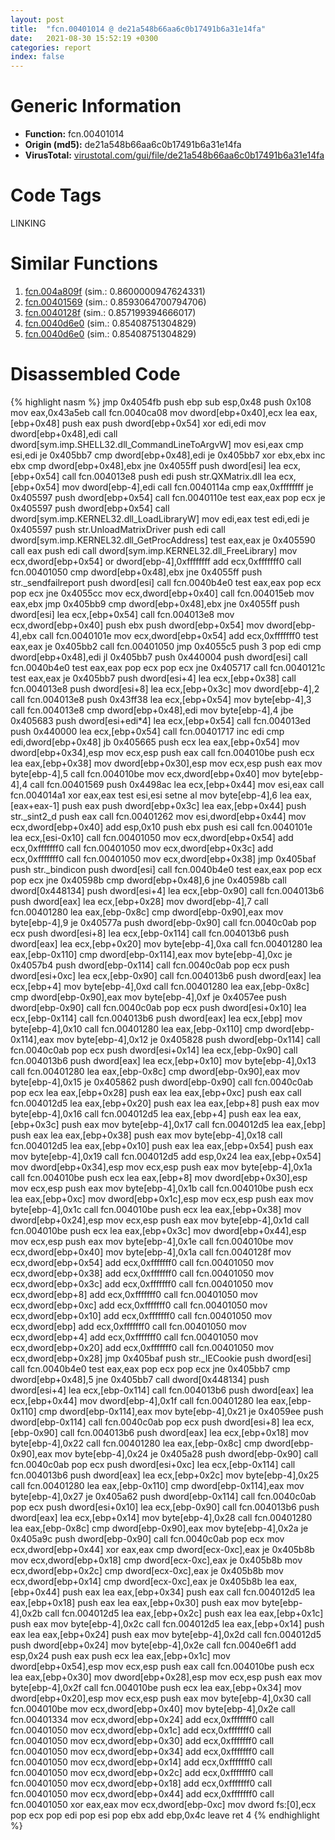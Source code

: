 ```yaml
---
layout: post
title:  "fcn.00401014 @ de21a548b66aa6c0b17491b6a31e14fa"
date:   2021-08-30 15:52:19 +0300
categories: report
index: false
---
```


# Generic Information
- **Function:** fcn.00401014
- **Origin (md5):** de21a548b66aa6c0b17491b6a31e14fa
- **VirusTotal:** [virustotal.com/gui/file/de21a548b66aa6c0b17491b6a31e14fa][virustotal_ref]

# Code Tags
<span class="tag" id="LINKING">LINKING</span>


# Similar Functions

1. [fcn.004a809f][similar_1_ref] (sim.: 0.8600000947624331)
2. [fcn.00401569][similar_2_ref] (sim.: 0.8593064700794706)
3. [fcn.0040128f][similar_3_ref] (sim.: 0.857199394666017)
4. [fcn.0040d6e0][similar_4_ref] (sim.: 0.85408751304829)
5. [fcn.0040d6e0][similar_5_ref] (sim.: 0.85408751304829)


# Disassembled Code

{% highlight nasm %}
jmp 0x4054fb
push ebp
sub esp,0x48
push 0x108
mov eax,0x43a5eb
call fcn.0040ca08
mov dword[ebp+0x40],ecx
lea eax,[ebp+0x48]
push eax
push dword[ebp+0x54]
xor edi,edi
mov dword[ebp+0x48],edi
call dword[sym.imp.SHELL32.dll_CommandLineToArgvW]
mov esi,eax
cmp esi,edi
je 0x405bb7
cmp dword[ebp+0x48],edi
je 0x405bb7
xor ebx,ebx
inc ebx
cmp dword[ebp+0x48],ebx
jne 0x4055ff
push dword[esi]
lea ecx,[ebp+0x54]
call fcn.004013e8
push edi
push str.QXMatrix.dll
lea ecx,[ebp+0x54]
mov dword[ebp-4],edi
call fcn.0040114a
cmp eax,0xffffffff
je 0x405597
push dword[ebp+0x54]
call fcn.0040110e
test eax,eax
pop ecx
je 0x405597
push dword[ebp+0x54]
call dword[sym.imp.KERNEL32.dll_LoadLibraryW]
mov edi,eax
test edi,edi
je 0x405597
push str.UnloadMatrixDriver
push edi
call dword[sym.imp.KERNEL32.dll_GetProcAddress]
test eax,eax
je 0x405590
call eax
push edi
call dword[sym.imp.KERNEL32.dll_FreeLibrary]
mov ecx,dword[ebp+0x54]
or dword[ebp-4],0xffffffff
add ecx,0xfffffff0
call fcn.00401050
cmp dword[ebp+0x48],ebx
jne 0x4055ff
push str._sendfailreport
push dword[esi]
call fcn.0040b4e0
test eax,eax
pop ecx
pop ecx
jne 0x4055cc
mov ecx,dword[ebp+0x40]
call fcn.004015eb
mov eax,ebx
jmp 0x405bb9
cmp dword[ebp+0x48],ebx
jne 0x4055ff
push dword[esi]
lea ecx,[ebp+0x54]
call fcn.004013e8
mov ecx,dword[ebp+0x40]
push ebx
push dword[ebp+0x54]
mov dword[ebp-4],ebx
call fcn.0040101e
mov ecx,dword[ebp+0x54]
add ecx,0xfffffff0
test eax,eax
je 0x405bb2
call fcn.00401050
jmp 0x4055c5
push 3
pop edi
cmp dword[ebp+0x48],edi
jl 0x405bb7
push 0x440004
push dword[esi]
call fcn.0040b4e0
test eax,eax
pop ecx
pop ecx
jne 0x405717
call fcn.0040121c
test eax,eax
je 0x405bb7
push dword[esi+4]
lea ecx,[ebp+0x38]
call fcn.004013e8
push dword[esi+8]
lea ecx,[ebp+0x3c]
mov dword[ebp-4],2
call fcn.004013e8
push 0x43ff38
lea ecx,[ebp+0x54]
mov byte[ebp-4],3
call fcn.004013e8
cmp dword[ebp+0x48],edi
mov byte[ebp-4],4
jbe 0x405683
push dword[esi+edi*4]
lea ecx,[ebp+0x54]
call fcn.004013ed
push 0x440000
lea ecx,[ebp+0x54]
call fcn.00401717
inc edi
cmp edi,dword[ebp+0x48]
jb 0x405665
push ecx
lea eax,[ebp+0x54]
mov dword[ebp+0x34],esp
mov ecx,esp
push eax
call fcn.004010be
push ecx
lea eax,[ebp+0x38]
mov dword[ebp+0x30],esp
mov ecx,esp
push eax
mov byte[ebp-4],5
call fcn.004010be
mov ecx,dword[ebp+0x40]
mov byte[ebp-4],4
call fcn.00401569
push 0x4498ac
lea ecx,[ebp+0x44]
mov esi,eax
call fcn.004014a1
xor eax,eax
test esi,esi
setne al
mov byte[ebp-4],6
lea eax,[eax+eax-1]
push eax
push dword[ebp+0x3c]
lea eax,[ebp+0x44]
push str._sint2_d
push eax
call fcn.00401262
mov esi,dword[ebp+0x44]
mov ecx,dword[ebp+0x40]
add esp,0x10
push ebx
push esi
call fcn.0040101e
lea ecx,[esi-0x10]
call fcn.00401050
mov ecx,dword[ebp+0x54]
add ecx,0xfffffff0
call fcn.00401050
mov ecx,dword[ebp+0x3c]
add ecx,0xfffffff0
call fcn.00401050
mov ecx,dword[ebp+0x38]
jmp 0x405baf
push str._bindicon
push dword[esi]
call fcn.0040b4e0
test eax,eax
pop ecx
pop ecx
jne 0x40598b
cmp dword[ebp+0x48],6
jne 0x40598b
call dword[0x448134]
push dword[esi+4]
lea ecx,[ebp-0x90]
call fcn.004013b6
push dword[eax]
lea ecx,[ebp+0x28]
mov dword[ebp-4],7
call fcn.00401280
lea eax,[ebp-0x8c]
cmp dword[ebp-0x90],eax
mov byte[ebp-4],9
je 0x40577a
push dword[ebp-0x90]
call fcn.0040c0ab
pop ecx
push dword[esi+8]
lea ecx,[ebp-0x114]
call fcn.004013b6
push dword[eax]
lea ecx,[ebp+0x20]
mov byte[ebp-4],0xa
call fcn.00401280
lea eax,[ebp-0x110]
cmp dword[ebp-0x114],eax
mov byte[ebp-4],0xc
je 0x4057b4
push dword[ebp-0x114]
call fcn.0040c0ab
pop ecx
push dword[esi+0xc]
lea ecx,[ebp-0x90]
call fcn.004013b6
push dword[eax]
lea ecx,[ebp+4]
mov byte[ebp-4],0xd
call fcn.00401280
lea eax,[ebp-0x8c]
cmp dword[ebp-0x90],eax
mov byte[ebp-4],0xf
je 0x4057ee
push dword[ebp-0x90]
call fcn.0040c0ab
pop ecx
push dword[esi+0x10]
lea ecx,[ebp-0x114]
call fcn.004013b6
push dword[eax]
lea ecx,[ebp]
mov byte[ebp-4],0x10
call fcn.00401280
lea eax,[ebp-0x110]
cmp dword[ebp-0x114],eax
mov byte[ebp-4],0x12
je 0x405828
push dword[ebp-0x114]
call fcn.0040c0ab
pop ecx
push dword[esi+0x14]
lea ecx,[ebp-0x90]
call fcn.004013b6
push dword[eax]
lea ecx,[ebp+0x10]
mov byte[ebp-4],0x13
call fcn.00401280
lea eax,[ebp-0x8c]
cmp dword[ebp-0x90],eax
mov byte[ebp-4],0x15
je 0x405862
push dword[ebp-0x90]
call fcn.0040c0ab
pop ecx
lea eax,[ebp+0x28]
push eax
lea eax,[ebp+0xc]
push eax
call fcn.004012d5
lea eax,[ebp+0x20]
push eax
lea eax,[ebp+8]
push eax
mov byte[ebp-4],0x16
call fcn.004012d5
lea eax,[ebp+4]
push eax
lea eax,[ebp+0x3c]
push eax
mov byte[ebp-4],0x17
call fcn.004012d5
lea eax,[ebp]
push eax
lea eax,[ebp+0x38]
push eax
mov byte[ebp-4],0x18
call fcn.004012d5
lea eax,[ebp+0x10]
push eax
lea eax,[ebp+0x54]
push eax
mov byte[ebp-4],0x19
call fcn.004012d5
add esp,0x24
lea eax,[ebp+0x54]
mov dword[ebp+0x34],esp
mov ecx,esp
push eax
mov byte[ebp-4],0x1a
call fcn.004010be
push ecx
lea eax,[ebp+8]
mov dword[ebp+0x30],esp
mov ecx,esp
push eax
mov byte[ebp-4],0x1b
call fcn.004010be
push ecx
lea eax,[ebp+0xc]
mov dword[ebp+0x1c],esp
mov ecx,esp
push eax
mov byte[ebp-4],0x1c
call fcn.004010be
push ecx
lea eax,[ebp+0x38]
mov dword[ebp+0x24],esp
mov ecx,esp
push eax
mov byte[ebp-4],0x1d
call fcn.004010be
push ecx
lea eax,[ebp+0x3c]
mov dword[ebp+0x44],esp
mov ecx,esp
push eax
mov byte[ebp-4],0x1e
call fcn.004010be
mov ecx,dword[ebp+0x40]
mov byte[ebp-4],0x1a
call fcn.0040128f
mov ecx,dword[ebp+0x54]
add ecx,0xfffffff0
call fcn.00401050
mov ecx,dword[ebp+0x38]
add ecx,0xfffffff0
call fcn.00401050
mov ecx,dword[ebp+0x3c]
add ecx,0xfffffff0
call fcn.00401050
mov ecx,dword[ebp+8]
add ecx,0xfffffff0
call fcn.00401050
mov ecx,dword[ebp+0xc]
add ecx,0xfffffff0
call fcn.00401050
mov ecx,dword[ebp+0x10]
add ecx,0xfffffff0
call fcn.00401050
mov ecx,dword[ebp]
add ecx,0xfffffff0
call fcn.00401050
mov ecx,dword[ebp+4]
add ecx,0xfffffff0
call fcn.00401050
mov ecx,dword[ebp+0x20]
add ecx,0xfffffff0
call fcn.00401050
mov ecx,dword[ebp+0x28]
jmp 0x405baf
push str._IECookie
push dword[esi]
call fcn.0040b4e0
test eax,eax
pop ecx
pop ecx
jne 0x405bb7
cmp dword[ebp+0x48],5
jne 0x405bb7
call dword[0x448134]
push dword[esi+4]
lea ecx,[ebp-0x114]
call fcn.004013b6
push dword[eax]
lea ecx,[ebp+0x44]
mov dword[ebp-4],0x1f
call fcn.00401280
lea eax,[ebp-0x110]
cmp dword[ebp-0x114],eax
mov byte[ebp-4],0x21
je 0x4059ee
push dword[ebp-0x114]
call fcn.0040c0ab
pop ecx
push dword[esi+8]
lea ecx,[ebp-0x90]
call fcn.004013b6
push dword[eax]
lea ecx,[ebp+0x18]
mov byte[ebp-4],0x22
call fcn.00401280
lea eax,[ebp-0x8c]
cmp dword[ebp-0x90],eax
mov byte[ebp-4],0x24
je 0x405a28
push dword[ebp-0x90]
call fcn.0040c0ab
pop ecx
push dword[esi+0xc]
lea ecx,[ebp-0x114]
call fcn.004013b6
push dword[eax]
lea ecx,[ebp+0x2c]
mov byte[ebp-4],0x25
call fcn.00401280
lea eax,[ebp-0x110]
cmp dword[ebp-0x114],eax
mov byte[ebp-4],0x27
je 0x405a62
push dword[ebp-0x114]
call fcn.0040c0ab
pop ecx
push dword[esi+0x10]
lea ecx,[ebp-0x90]
call fcn.004013b6
push dword[eax]
lea ecx,[ebp+0x14]
mov byte[ebp-4],0x28
call fcn.00401280
lea eax,[ebp-0x8c]
cmp dword[ebp-0x90],eax
mov byte[ebp-4],0x2a
je 0x405a9c
push dword[ebp-0x90]
call fcn.0040c0ab
pop ecx
mov ecx,dword[ebp+0x44]
xor eax,eax
cmp dword[ecx-0xc],eax
je 0x405b8b
mov ecx,dword[ebp+0x18]
cmp dword[ecx-0xc],eax
je 0x405b8b
mov ecx,dword[ebp+0x2c]
cmp dword[ecx-0xc],eax
je 0x405b8b
mov ecx,dword[ebp+0x14]
cmp dword[ecx-0xc],eax
je 0x405b8b
lea eax,[ebp+0x44]
push eax
lea eax,[ebp+0x34]
push eax
call fcn.004012d5
lea eax,[ebp+0x18]
push eax
lea eax,[ebp+0x30]
push eax
mov byte[ebp-4],0x2b
call fcn.004012d5
lea eax,[ebp+0x2c]
push eax
lea eax,[ebp+0x1c]
push eax
mov byte[ebp-4],0x2c
call fcn.004012d5
lea eax,[ebp+0x14]
push eax
lea eax,[ebp+0x24]
push eax
mov byte[ebp-4],0x2d
call fcn.004012d5
push dword[ebp+0x24]
mov byte[ebp-4],0x2e
call fcn.0040e6f1
add esp,0x24
push eax
push ecx
lea eax,[ebp+0x1c]
mov dword[ebp+0x54],esp
mov ecx,esp
push eax
call fcn.004010be
push ecx
lea eax,[ebp+0x30]
mov dword[ebp+0x28],esp
mov ecx,esp
push eax
mov byte[ebp-4],0x2f
call fcn.004010be
push ecx
lea eax,[ebp+0x34]
mov dword[ebp+0x20],esp
mov ecx,esp
push eax
mov byte[ebp-4],0x30
call fcn.004010be
mov ecx,dword[ebp+0x40]
mov byte[ebp-4],0x2e
call fcn.00401334
mov ecx,dword[ebp+0x24]
add ecx,0xfffffff0
call fcn.00401050
mov ecx,dword[ebp+0x1c]
add ecx,0xfffffff0
call fcn.00401050
mov ecx,dword[ebp+0x30]
add ecx,0xfffffff0
call fcn.00401050
mov ecx,dword[ebp+0x34]
add ecx,0xfffffff0
call fcn.00401050
mov ecx,dword[ebp+0x14]
add ecx,0xfffffff0
call fcn.00401050
mov ecx,dword[ebp+0x2c]
add ecx,0xfffffff0
call fcn.00401050
mov ecx,dword[ebp+0x18]
add ecx,0xfffffff0
call fcn.00401050
mov ecx,dword[ebp+0x44]
add ecx,0xfffffff0
call fcn.00401050
xor eax,eax
mov ecx,dword[ebp-0xc]
mov dword fs:[0],ecx
pop ecx
pop edi
pop esi
pop ebx
add ebp,0x4c
leave
ret 4
{% endhighlight %}


[similar_1_ref]: /report/fcn.004a809f@b3771987fba16f4fba07d1109ec72c76
[similar_2_ref]: /report/fcn.00401569@de21a548b66aa6c0b17491b6a31e14fa
[similar_3_ref]: /report/fcn.0040128f@de21a548b66aa6c0b17491b6a31e14fa
[similar_4_ref]: /report/fcn.0040d6e0@912f1d013a0d6151bc7a7cef6da1b2a0
[similar_5_ref]: /report/fcn.0040d6e0@fb9b7d22bc1c143ac66b0575cbdd088d
[virustotal_ref]: https://www.virustotal.com/gui/file/de21a548b66aa6c0b17491b6a31e14fa